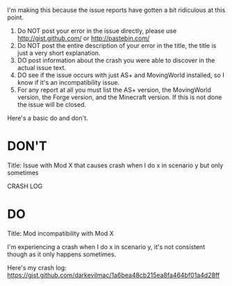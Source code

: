 I'm making this because the issue reports have gotten a bit ridiculous at this point. 

1. Do NOT post your error in the issue directly, please use http://gist.github.com/ or http://pastebin.com/
2. Do NOT post the entire description of your error in the title, the title is just a very short explanation.
3. DO post information about the crash you were able to discover in the actual issue text.
4. DO see if the issue occurs with just AS+ and MovingWorld installed, so I know if it's an incompatibility issue.
5. For any report at all you must list the AS+ version, the MovingWorld version, the Forge version, and the Minecraft version. If this is not done the issue will be closed.

Here's a basic do and don't.

DON'T
=================================================================================
Title: Issue with Mod X that causes crash when I do x in scenario y but only sometimes

CRASH LOG

DO
=================================================================================
Title: Mod incompatibility with Mod X

I'm experiencing a crash when I do x in scenario y, it's not consistent though as it only happens sometimes.

Here's my crash log: https://gist.github.com/darkevilmac/1a6bea48cb215ea8fa464bf01a4d28ff
